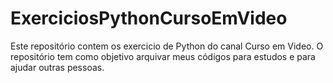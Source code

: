 # ExerciciosPythonCursoEmVideo
Este repositório contem os exercicio de Python do canal Curso em Video.
O repositório tem como objetivo arquivar meus códigos para estudos e para ajudar outras pessoas.
